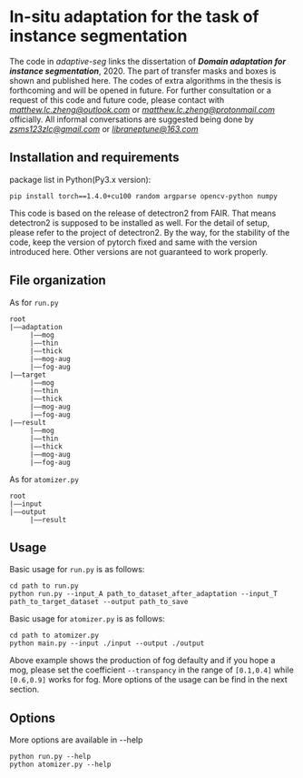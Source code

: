 # In-situ adaptation for the task of instance segmentation
The code in *adaptive-seg* links the dissertation of ***Domain adaptation for instance segmentation***, 2020.
The part of transfer masks and boxes is shown and published here. The codes of extra algorithms in the thesis is forthcoming and will be opened in future.
For further consultation or a request of this code and future code, please contact with *matthew.lc.zheng@outlook.com* or *matthew.lc.zheng@protonmail.com* officially. All informal conversations are suggested being done by *zsms123zlc@gmail.com* or *libraneptune@163.com*

## Installation and requirements
package list in Python(Py3.x version):
```
pip install torch==1.4.0+cu100 random argparse opencv-python numpy
```
This code is based on the release of detectron2 from FAIR. That means detectron2 is supposed to be installed as well. For the detail of setup, please refer to the project of detectron2.
By the way, for the stability of the code, keep the version of  pytorch fixed and same with the version introduced here. Other versions are not guaranteed to work properly.

## File organization
As for `run.py`
```
root
|——adaptation
     |——mog
     |——thin
     |——thick
     |——mog-aug
     |——fog-aug
|——target
     |——mog
     |——thin
     |——thick
     |——mog-aug
     |——fog-aug
|——result
     |——mog
     |——thin
     |——thick
     |——mog-aug
     |——fog-aug
```
As for `atomizer.py`
```
root
|——input
|——output
     |——result
```
## Usage
Basic usage for `run.py` is as follows:
```
cd path to run.py
python run.py --input_A path_to_dataset_after_adaptation --input_T path_to_target_dataset --output path_to_save
```
Basic usage for `atomizer.py` is as follows:
```
cd path to atomizer.py
python main.py --input ./input --output ./output 
```
Above example shows the production of fog defaulty and if you hope a mog, please set the coefficient `--transpancy` in the range of `[0.1,0.4]` while `[0.6,0.9]` works for fog.
More options of the usage can be find in the next section.

## Options
More options are available in --help
```
python run.py --help
python atomizer.py --help

```
